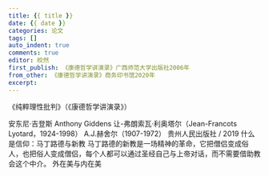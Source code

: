 ```yaml
---
title: {{ title }}
date: {{ date }}
categories: 论文
tags: []
auto_indent: true
comments: true
editor: 皎然
first_publish: 《康德哲学讲演录》广西师范大学出版社2006年
from_other: 《康德哲学讲演录》商务印书馆2020年
excerpt:
---
```

《纯粹理性批判》（《康德哲学讲演录》）

安东尼·吉登斯 Anthony Giddens
让-弗朗索瓦·利奥塔尔（Jean-Francots Lyotard，1924-1998）
A.J.赫舍尔（1907-1972）   贵州人民出版社 / 2019
什么是信仰：马丁路德与新教
马丁路德的新教是一场精神的革命，它把僧侣变成俗人，也把俗人变成僧侣，每个人都可以通过圣经自己与上帝对话，而不需要借助教会这个中介。
外在美与内在美
